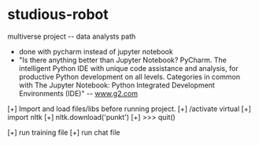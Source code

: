 # studious-robot
multiverse project -- data analysts path 
- done with pycharm instead of jupyter notebook
- "Is there anything better than Jupyter Notebook?
PyCharm. The intelligent Python IDE with unique code assistance and analysis, for productive Python development on all levels. Categories in common with The Jupyter Notebook: Python Integrated Development Environments (IDE)" -- www.g2.com

[+] Import and load files/libs before running project.
[+] /activate virtual
[+] import nltk
[+] nltk.download('punkt')
[+] >>> quit()

[+] run training file
[+] run chat file
